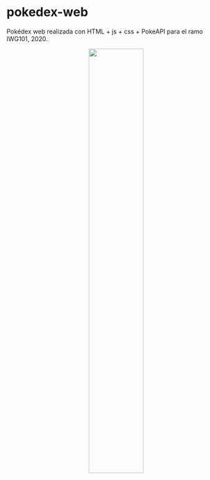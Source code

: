 # pokedex-web

Pokédex web realizada con HTML + js + css + PokeAPI para el ramo IWG101, 2020.

<p align="center">
  <img src="https://github.com/massi-ponce/pokedex-web/assets/102617838/f334442d-310d-42bf-a462-bd657c23b060)https://github.com/massi-ponce/pokedex-web/assets/102617838/f334442d-310d-42bf-a462-bd657c23b060" width="50%">
</p>
